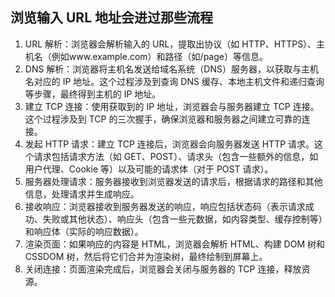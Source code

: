 ## 浏览输入 URL 地址会进过那些流程

1. URL 解析：浏览器会解析输入的 URL，提取出协议（如 HTTP、HTTPS）、主机名（例如www.example.com）和路径（如/page）等信息。
2. DNS 解析：浏览器将主机名发送给域名系统（DNS）服务器，以获取与主机名对应的 IP 地址。这个过程涉及到查询 DNS 缓存、本地主机文件和递归查询等步骤，最终得到主机的 IP 地址。
3. 建立 TCP 连接：使用获取到的 IP 地址，浏览器会与服务器建立 TCP 连接。这个过程涉及到 TCP 的三次握手，确保浏览器和服务器之间建立可靠的连接。
4. 发起 HTTP 请求：建立 TCP 连接后，浏览器会向服务器发送 HTTP 请求。这个请求包括请求方法（如 GET、POST）、请求头（包含一些额外的信息，如用户代理、Cookie 等）以及可能的请求体（对于 POST 请求）。
5. 服务器处理请求：服务器接收到浏览器发送的请求后，根据请求的路径和其他信息，处理请求并生成响应。
6. 接收响应：浏览器接收到服务器发送的响应，响应包括状态码（表示请求成功、失败或其他状态）、响应头（包含一些元数据，如内容类型、缓存控制等）和响应体（实际的响应数据）。
7. 渲染页面：如果响应的内容是 HTML，浏览器会解析 HTML、构建 DOM 树和 CSSDOM 树，然后将它们合并为渲染树，最终绘制到屏幕上。
8. 关闭连接：页面渲染完成后，浏览器会关闭与服务器的 TCP 连接，释放资源。
